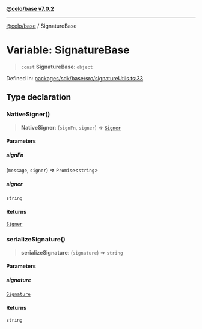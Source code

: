 [**@celo/base v7.0.2**](../README.md)

***

[@celo/base](../README.md) / SignatureBase

# Variable: SignatureBase

> `const` **SignatureBase**: `object`

Defined in: [packages/sdk/base/src/signatureUtils.ts:33](https://github.com/celo-org/developer-tooling/blob/master/packages/sdk/base/src/signatureUtils.ts#L33)

## Type declaration

### NativeSigner()

> **NativeSigner**: (`signFn`, `signer`) => [`Signer`](../interfaces/Signer.md)

#### Parameters

##### signFn

(`message`, `signer`) => `Promise`\<`string`\>

##### signer

`string`

#### Returns

[`Signer`](../interfaces/Signer.md)

### serializeSignature()

> **serializeSignature**: (`signature`) => `string`

#### Parameters

##### signature

[`Signature`](../interfaces/Signature.md)

#### Returns

`string`
